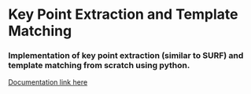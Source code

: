 # Key Point Extraction and Template Matching
### Implementation of key point extraction (similar to SURF) and template matching from scratch using python. 
<a href="Report.pdf">Documentation link here</a>
